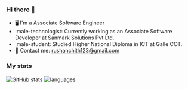 ### Hi there :wave:

- 🖥 I'm a Associate Software Engineer
- :male-technologist: Currently working as an Associate Software Developer at Sanmark Solutions Pvt Ltd.
- :male-student: Studied Higher National Diploma in ICT at Galle COT.
- :e-mail: Contact me: rushanchith123@gmail.com

### My stats

<img align="center" src="https://github-readme-stats.vercel.app/api?username=Rushan-Chithranga&show_icons=true&include_all_commits=true&theme=dracula" alt="GitHub stats" />
<img align="center" src="https://github-readme-stats.vercel.app/api/top-langs/?username=Rushan-Chithranga&&exclude_repo=ChamikaKarunarathna&layout=compact&theme=dracula" alt="languages"/>
